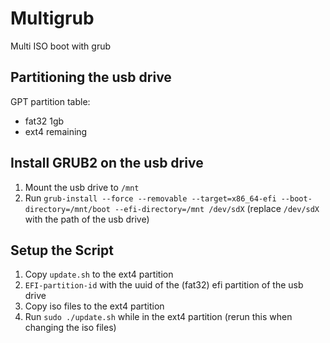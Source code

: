 # Multigrub

Multi ISO boot with grub

## Partitioning the usb drive

GPT partition table:
- fat32 1gb
- ext4 remaining

## Install GRUB2 on the usb drive

1. Mount the usb drive to `/mnt`
2. Run `grub-install --force --removable --target=x86_64-efi --boot-directory=/mnt/boot --efi-directory=/mnt /dev/sdX` (replace `/dev/sdX` with the path of the usb drive)

## Setup the Script
1. Copy `update.sh` to the ext4 partition
2. `EFI-partition-id` with the uuid of the (fat32) efi partition of the usb drive
3. Copy iso files to the ext4 partition
4. Run `sudo ./update.sh` while in the ext4 partition (rerun this when changing the iso files)
